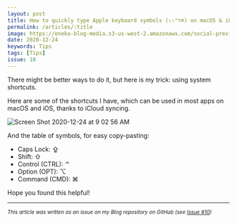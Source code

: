 ```yaml
---
layout: post
title: How to quickly type Apple keyboard symbols (⇪⇧⌃⌥⌘) on macOS & iOS
permalink: /articles/:title
image: https://eneko-blog-media.s3-us-west-2.amazonaws.com/social-preview/issue-10.png
date: 2020-12-24
keywords: Tips
tags: [Tips]
issue: 10
---
```


There might be better ways to do it, but here is my trick: using system shortcuts.

Here are some of the shortcuts I have, which can be used in most apps on macOS and iOS, thanks to iCloud syncing.

![Screen Shot 2020-12-24 at 9 02 56 AM](https://user-images.githubusercontent.com/32922/103100498-ac82e500-45c7-11eb-822a-47d0d0e43985.png)

And the table of symbols, for easy copy-pasting:

- Caps Lock: ⇪
- Shift: ⇧ 
- Control (CTRL): ⌃ 
- Option (OPT): ⌥ 
- Command (CMD): ⌘ 

Hope you found this helpful!


---

<i><small>This article was written as an issue on my Blog repository on GitHub (see <a target="_blank" href="https://github.com/eneko/Blog/issues/10">Issue #10</a>)</small></i>